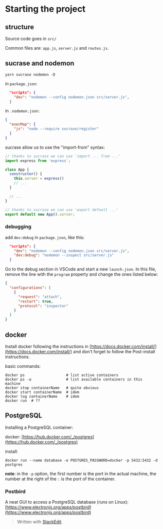 # Starting the project

## structure

Source code goes in `src/`

Common files are: `app.js`, `server.js` and `routes.js`.


## sucrase and nodemon

```
yarn sucrase nodemon -D
```

in `package.json`:
```json
  "scripts": {
    "dev": "nodemon --config nodemon.json src/server.js",
  }
```

in `.nodemon.json`:
```json
{
  "execMap": {
    "js": "node --require sucrase/register"
  }
}
```

sucrase allow us to use the "import-from" syntax:

```js
// thanks to sucrase we can use 'import ... from ...'
import express from 'express';

class App {
  constructor() {
    this.server = express()
    // ...
  }

  // ...
}

// thanks to sucrase we can use 'export default ...'
export default new App().server;
```

### debugging

add `dev:debug` in `package.json`, like this:
```json
  "scripts": {
    "dev": "nodemon --config nodemon.json src/server.js",
    "dev:debug": "nodemon --inspect src/server.js"
  }
```

Go to the debug section in VSCode and start a new `launch.json`. In this file, remove the line with the `program` property and change the ones listed below:

```json
{
  "configurations": [
    {
      "request": "attach",
      "restart": true,
      "protocol": "inspector"
    }
  ]
}
```

## docker

Install docker following the instructions in [https://docs.docker.com/install/](https://docs.docker.com/install/) and don't forget to follow the Post-install instructions.

basic commands:

```
docker ps                   # list active containers
docker ps -a                # list available containers in this machine
docker stop containerName   # quite obvious
docker start containerName  # idem
docker log containerName    # idem
docker run  # ??
```

## PostgreSQL

Installing a PostgreSQL container:

docker: [https://hub.docker.com/_/postgres](https://hub.docker.com/_/postgres)

install:
```
docker run --name database -e POSTGRES_PASSWORD=docker -p 5432:5432 -d postgres
```

**note**: in the `-p` option, the first number is the port in the actual machine, the number at the right of the `:` is the port of the container.


### Postbird

A neat GUI to access a PostgreSQL database (runs on Linux):
[https://www.electronjs.org/apps/postbird](https://www.electronjs.org/apps/postbird)






> Written with [StackEdit](https://stackedit.io/).
<!--stackedit_data:
eyJoaXN0b3J5IjpbLTE1MjU2NTQ2OCwtMTUzMjY5NzQzMCw5ND
IzOTQwMzJdfQ==
-->